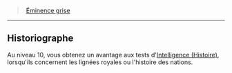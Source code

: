 ﻿---
!Generic
Id: wizard_eminence_hd.md#historiographe
ParentLink: wizard_eminence_hd.md#Éminence-grise
Name: Historiographe
ParentName: Éminence grise
NameLevel: 2
Attributes: {}
---
> [Éminence grise](hd_wizard_eminence.md)

---

## Historiographe

Au niveau 10, vous obtenez un avantage aux tests d'[Intelligence (Histoire)](hd_abilities_intelligence_histoire.md), lorsqu'ils concernent les lignées royales ou l'histoire des nations.


